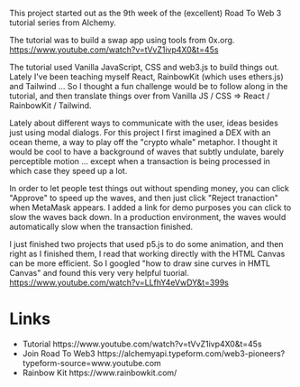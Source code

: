 
This project started out as the 9th week of the (excellent) Road To Web 3 tutorial series from Alchemy.

The tutorial was to build a swap app using tools from 0x.org.
https://www.youtube.com/watch?v=tVvZ1ivp4X0&t=45s

The tutorial used Vanilla JavaScript, CSS and web3.js to build things out. Lately I've been teaching myself React, RainbowKit (which uses ethers.js) and Tailwind ... So I thought a fun challenge would be to follow along in the tutorial, and then translate things over from Vanilla JS / CSS => React / RainbowKit / Tailwind. 

Lately about different ways to communicate with the user, ideas besides just using modal dialogs. For this project I first imagined a DEX with an ocean theme, a way to play off the "crypto whale" metaphor. I thought it would be cool to have a background of waves that subtly undulate, barely perceptible motion ... except when a transaction is being processed in which case they speed up a lot.

In order to let people test things out without spending money, you can click "Approve" to speed up the waves, and then just click "Reject tranaction" when MetaMask appears. I added a link for demo purposes you can click to slow the waves back down. In a production environment, the waves would automatically slow when the transaction finished. 

I just finished two projects that used p5.js to do some animation, and then right  as I finished them, I read that working directly with the HTML Canvas can be more efficient. So I googled "how to draw sine curves in HMTL Canvas" and found this very very helpful tuorial. https://www.youtube.com/watch?v=LLfhY4eVwDY&t=399s



# Links
<ul>
    <li>Tutorial https://www.youtube.com/watch?v=tVvZ1ivp4X0&t=45s</li>
    <li>Join Road To Web3 https://alchemyapi.typeform.com/web3-pioneers?typeform-source=www.youtube.com</li>
    <li>Rainbow Kit https://www.rainbowkit.com/</li>
</ul>